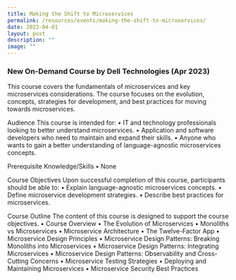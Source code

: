 ```yaml
---
title: Making the Shift to Microservices
permalink: /resources/events/making-the-shift-to-microservices/
date: 2023-04-01
layout: post
description: ""
image: ""
---
```

### New On-Demand Course by Dell Technologies (Apr 2023)

This course covers the fundamentals of microservices and key microservices considerations. The course focuses on the evolution, concepts, strategies for development, and best practices for moving towards microservices.
  
Audience
This course is intended for:
• IT and technology professionals looking to better understand 
microservices.
• Application and software developers who need to maintain and expand 
their skills.
• Anyone who wants to gain a better understanding of language-agnostic 
microservices concepts.

Prerequisite Knowledge/Skills
• None

Course Objectives 
Upon successful completion of this course, participants should be able to: • Explain language-agnostic microservices concepts. • Define microservice development strategies. • Describe best practices for microservices.

Course Outline The content of this course is designed to support the course objectives. • Course Overview • The Evolution of Microservices • Monoliths vs Microservices • Microservice Architecture • The Twelve-Factor App • Microservice Design Principles • Microservice Design Patterns: Breaking Monoliths into Microservices • Microservice Design Patterns: Integrating Microservices • Microservice Design Patterns: Observability and Cross-Cutting Concerns • Microservice Testing Strategies • Deploying and Maintaining Microservices • Microservice Security Best Practices
